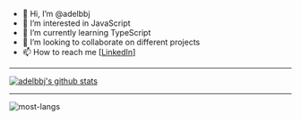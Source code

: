 - 👋 Hi, I’m @adelbbj
- 👀 I’m interested in JavaScript
- 🌱 I’m currently learning TypeScript
- 💞️ I’m looking to collaborate on different projects
- 📫 How to reach me [[LinkedIn](https://www.linkedin.com/in/adel-babajanpour)]

---

[![adelbbj's github stats](https://github-readme-stats.vercel.app/api?username=adelbbj)](https://github.com/adelbbj/github-readme-stats)

---

![most-langs](https://github-readme-stats.vercel.app/api/top-langs/?username=adelbbj&hide=javascript,html&theme=radical&layout=compact)

<!---
adelbbj/adelbbj is a ✨ special ✨ repository because its `README.md` (this file) appears on your GitHub profile.
You can click the Preview link to take a look at your changes.
--->
